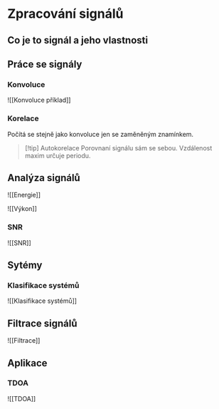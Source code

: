 # Zpracování signálů

## Co je to signál a jeho vlastnosti

## Práce se signály

### Konvoluce
![[Konvoluce příklad]]


### Korelace
Počítá se stejně jako konvoluce jen se zaměněným znamínkem. 

> [!tip] Autokorelace
Porovnaní signálu sám se sebou. Vzdálenost maxim určuje periodu. 

## Analýza signálů
![[Energie]]

![[Výkon]]

### SNR
![[SNR]]

## Sytémy

### Klasifikace systémů
![[Klasifikace systémů]]


## Filtrace signálů
![[Filtrace]]
## Aplikace
### TDOA
![[TDOA]]

